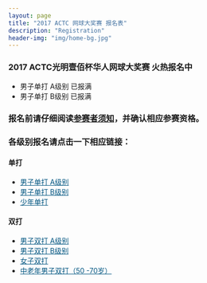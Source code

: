 ```yaml
---
layout: page
title: "2017 ACTC 网球大奖赛 报名表"
description: "Registration"
header-img: "img/home-bg.jpg"
---
```


### 2017 ACTC光明壹佰杯华人网球大奖赛 火热报名中
* 男子单打 A级别 已报满
* 男子单打 B级别 已报满

### 报名前请仔细阅读<a role="button" class="btn btn-link" href="{{ site.baseurl }}/2017/rules/">参赛者须知</a>，并确认相应参赛资格。

### 各级别报名请点击一下相应链接：

#### 单打
* <a href="{{ site.baseurl }}/2017/registration/single_a" target="_blank" style="color:#005580">男子单打 A级别</a>
* <a href="{{ site.baseurl }}/2017/registration/single_b" target="_blank" style="color:#005580">男子单打 B级别</a>
* <a href="{{ site.baseurl }}/2017/registration/single_j" target="_blank" style="color:#005580">少年单打</a>

#### 双打

* <a href="{{ site.baseurl }}/2017/registration/double_a" target="_blank" style="color:#005580">男子双打 A级别</a>
* <a href="{{ site.baseurl }}/2017/registration/double_b" target="_blank" style="color:#005580">男子双打 B级别</a>
* <a href="{{ site.baseurl }}/2017/registration/double_w" target="_blank" style="color:#005580">女子双打</a>
* <a href="{{ site.baseurl }}/2017/registration/double_s" target="_blank" style="color:#005580">中老年男子双打（50 -70岁）</a>
